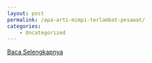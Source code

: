 ```yaml
---
layout: post
permalink: /apa-arti-mimpi-terlambat-pesawat/
categories:
    - Uncategorized
---
```


[Baca Selengkapnya](/05)